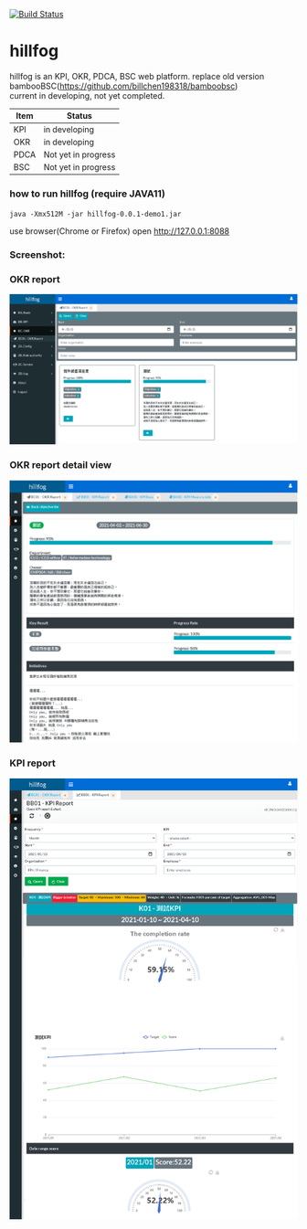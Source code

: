 [![Build Status](https://travis-ci.org/billchen198318/hillfog.svg?branch=master)](https://travis-ci.org/billchen198318/hillfog)

# hillfog
hillfog is an KPI, OKR, PDCA, BSC web platform. replace old version bambooBSC(https://github.com/billchen198318/bamboobsc)
<br>
current in developing, not yet completed.

Item  | Status
------------- | -------------
KPI  | in developing
OKR  | in developing
PDCA  | Not yet in progress
BSC  | Not yet in progress


### how to run hillfog (require JAVA11)
`java -Xmx512M -jar hillfog-0.0.1-demo1.jar`

use browser(Chrome or Firefox) open http://127.0.0.1:8088

### Screenshot: 

### OKR report
<img alt="demo1" src="https://raw.githubusercontent.com/billchen198318/hillfog/master/doc/P01.png">

### OKR report detail view
<img alt="demo2" src="https://raw.githubusercontent.com/billchen198318/hillfog/master/doc/P02.png">

### KPI report
<img alt="demo3" src="https://raw.githubusercontent.com/billchen198318/hillfog/master/doc/P03.png">
